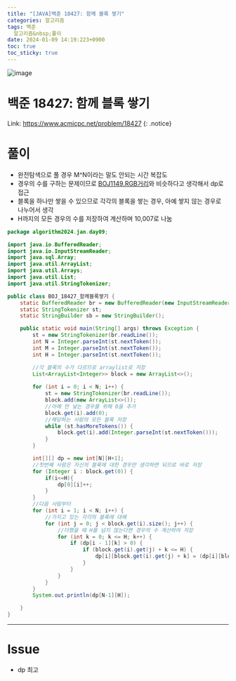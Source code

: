 ```yaml
---
title: "[JAVA]백준 18427: 함께 블록 쌓기"
categories: 알고리즘
tags: 백준
  알고리즘&nbsp;풀이
date: 2024-01-09 14:19:223+0900
toc: true
toc_sticky: true
---
```


![image](https://github.com/cuzzzu1318/Algorithm/assets/77597885/27c2ed55-ecc9-4f2b-833e-eceed15d1386)






# 백준 18427: 함께 블록 쌓기

Link: <https://www.acmicpc.net/problem/18427>
{: .notice}

# 풀이

* 완전탐색으로 풀 경우 M^N이라는 말도 안되는 시간 복잡도
* 경우의 수를 구하는 문제이므로 [BOJ1149.RGB거리](https://www.acmicpc.net/problem/1149)와 비슷하다고 생각해서 dp로 접근
* 블록을 하나만 쌓을 수 있으므로 각각의 블록을 쌓는 경우, 아예 쌓지 않는 경우로 나누어서 생각
* H까지의 모든 경우의 수를 저장하여 계산하며 10,007로 나눔

```java
package algorithm2024.jan.day09;

import java.io.BufferedReader;
import java.io.InputStreamReader;
import java.sql.Array;
import java.util.ArrayList;
import java.util.Arrays;
import java.util.List;
import java.util.StringTokenizer;

public class BOJ_18427_함께블록쌓기 {
    static BufferedReader br = new BufferedReader(new InputStreamReader(System.in));
    static StringTokenizer st;
    static StringBuilder sb = new StringBuilder();

    public static void main(String[] args) throws Exception {
        st = new StringTokenizer(br.readLine());
        int N = Integer.parseInt(st.nextToken());
        int M = Integer.parseInt(st.nextToken());
        int H = Integer.parseInt(st.nextToken());

        //각 블록의 수가 다르므로 arraylist로 저장
        List<ArrayList<Integer>> block = new ArrayList<>();
        
        for (int i = 0; i < N; i++) {
            st = new StringTokenizer(br.readLine());
            block.add(new ArrayList<>());
            //아예 안 넣는 경우를 위해 0을 추가
            block.get(i).add(0);
            //해당하는 사람의 모든 블록 저장
            while (st.hasMoreTokens()) {
                block.get(i).add(Integer.parseInt(st.nextToken()));
            }
        }

        int[][] dp = new int[N][H+1];
        //첫번째 사람은 자신의 블록에 대한 경우만 생각하면 되므로 바로 저장
        for (Integer i : block.get(0)) {
            if(i<=H){
                dp[0][i]++;
            }
        }
        //다음 사람부터
        for (int i = 1; i < N; i++) {
            //가지고 있는 각각의 블록에 대해
            for (int j = 0; j < block.get(i).size(); j++) {
                //더했을 때 H를 넘지 않는다면 경우의 수 계산하여 저장
                for (int k = 0; k <= H; k++) {
                    if (dp[i - 1][k] > 0) {
                        if (block.get(i).get(j) + k <= H) {
                            dp[i][block.get(i).get(j) + k] = (dp[i][block.get(i).get(j) + k] + dp[i - 1][k]) % 10007;
                        }
                    }
                }
            }
        }
        System.out.println(dp[N-1][H]);

    }
}

```

---

# Issue

* dp 최고